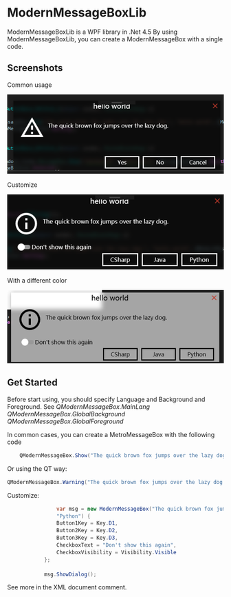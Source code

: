 # ModernMessageBoxLib
ModernMessageBoxLib is a WPF library in .Net 4.5
By using ModernMessageBoxLib, you can create a ModernMessageBox with a single code.
## Screenshots
Common usage

![sc1](web/sc1.png)

Customize

![sc2](web/sc2.png)

With a different color

![sc3](web/sc3.png)

## Get Started

Before start using, you should specify Language and Background and Foreground.
See
_QModernMessageBox.MainLang_
_QModernMessageBox.GlobalBackground_
_QModernMessageBox.GlobalForeground_

In common cases, you can create a MetroMessageBox with the following code
```C#
    QModernMessageBox.Show("The quick brown fox jumps over the lazy dog.", "hello world",QModernMessageBox.QModernMessageBoxButtons.YesNoCancel,ModernMessageboxIcons.Warning);
```

Or using the QT way:
```C#
QModernMessageBox.Warning("The quick brown fox jumps over the lazy dog.", "hello world");
```

Customize:
```C#
                var msg = new ModernMessageBox("The quick brown fox jumps over the lazy dog.\n", "hello world", ModernMessageboxIcons.Info, "CSharp", "Java",
                "Python") {
                Button1Key = Key.D1,
                Button2Key = Key.D2,
                Button3Key = Key.D3,
                CheckboxText = "Don't show this again",
                CheckboxVisibility = Visibility.Visible
            };
            
            msg.ShowDialog();
```

See more in the XML document comment.
